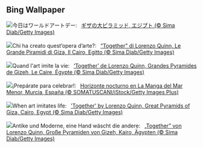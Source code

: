 ## Bing Wallpaper
![](https://www.bing.com/th?id=OHR.LorenzoQuinn_JA-JP9163973755_UHD.jpg&w=1000)今日はワールドアートデー:&nbsp;&ensp;[ギザの大ピラミッド, エジプト (© Sima Diab/Getty Images)](https://www.bing.com/th?id=OHR.LorenzoQuinn_JA-JP9163973755_UHD.jpg)
<br><br/>
![](https://www.bing.com/th?id=OHR.LorenzoQuinn_IT-IT2361937887_UHD.jpg&w=1000)Chi ha creato quest’opera d’arte?:&nbsp;&ensp;[“Together" di Lorenzo Quinn, Le Grande Piramidi di Giza, Il Cairo, Egitto (© Sima Diab/Getty Images)](https://www.bing.com/th?id=OHR.LorenzoQuinn_IT-IT2361937887_UHD.jpg)
<br><br/>
![](https://www.bing.com/th?id=OHR.LorenzoQuinn_FR-FR4354643719_UHD.jpg&w=1000)Quand l'art imite la vie:&nbsp;&ensp;[‘Together’ de Lorenzo Quinn, Grandes Pyramides de Gizeh, Le Caire, Égypte (© Sima Diab/Getty Images)](https://www.bing.com/th?id=OHR.LorenzoQuinn_FR-FR4354643719_UHD.jpg)
<br><br/>
![](https://www.bing.com/th?id=OHR.SardineBurial_ES-ES6575156344_UHD.jpg&w=1000)¡Prepárate para celebrar!:&nbsp;&ensp;[Horizonte nocturno en La Manga del Mar Menor, Murcia, España (© SOMATUSCANI/iStock/Getty Images Plus)](https://www.bing.com/th?id=OHR.SardineBurial_ES-ES6575156344_UHD.jpg)
<br><br/>
![](https://www.bing.com/th?id=OHR.LorenzoQuinn_EN-GB6647416015_UHD.jpg&w=1000)When art imitates life:&nbsp;&ensp;['Together' by Lorenzo Quinn, Great Pyramids of Giza, Cairo, Egypt (© Sima Diab/Getty Images)](https://www.bing.com/th?id=OHR.LorenzoQuinn_EN-GB6647416015_UHD.jpg)
<br><br/>
![](https://www.bing.com/th?id=OHR.LorenzoQuinn_DE-DE4212033838_UHD.jpg&w=1000)Antike und Moderne, eine Hand wäscht die andere:&nbsp;&ensp;[„Together” von Lorenzo Quinn, Große Pyramiden von Gizeh, Kairo, Ägypten (© Sima Diab/Getty Images)](https://www.bing.com/th?id=OHR.LorenzoQuinn_DE-DE4212033838_UHD.jpg)
<br><br/>
